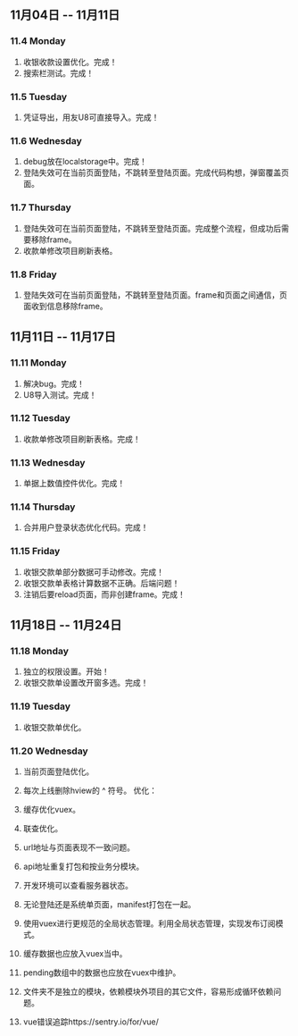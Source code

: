 ## 11月04日 -- 11月11日

### 11.4 Monday
1. 收银收款设置优化。完成！
2. 搜索栏测试。完成！

### 11.5 Tuesday
1. 凭证导出，用友U8可直接导入。完成！

### 11.6 Wednesday
1. debug放在localstorage中。完成！
1. 登陆失效可在当前页面登陆，不跳转至登陆页面。完成代码构想，弹窗覆盖页面。

### 11.7 Thursday
1. 登陆失效可在当前页面登陆，不跳转至登陆页面。完成整个流程，但成功后需要移除frame。
2. 收款单修改项目刷新表格。

### 11.8 Friday
1. 登陆失效可在当前页面登陆，不跳转至登陆页面。frame和页面之间通信，页面收到信息移除frame。

## 11月11日 -- 11月17日

### 11.11 Monday
1. 解决bug。完成！
2. U8导入测试。完成！

### 11.12 Tuesday
1. 收款单修改项目刷新表格。完成！

### 11.13 Wednesday
1. 单据上数值控件优化。完成！

### 11.14 Thursday
1. 合并用户登录状态优化代码。完成！

### 11.15 Friday
1. 收银交款单部分数据可手动修改。完成！
2. 收银交款单表格计算数据不正确。后端问题！
3. 注销后要reload页面，而非创建frame。完成！

## 11月18日 -- 11月24日

### 11.18 Monday
1. 独立的权限设置。开始！
2. 收银交款单设置改开窗多选。完成！

### 11.19 Tuesday
1. 收银交款单优化。

### 11.20 Wednesday
1. 当前页面登陆优化。

1. 每次上线删除hview的 ^ 符号。
优化：
1. 缓存优化vuex。
1. 联查优化。
1. url地址与页面表现不一致问题。
1. api地址重复打包和按业务分模块。
1. 开发环境可以查看服务器状态。
1. 无论登陆还是系统单页面，manifest打包在一起。
1. 使用vuex进行更规范的全局状态管理。利用全局状态管理，实现发布订阅模式。
1. 缓存数据也应放入vuex当中。
1. pending数组中的数据也应放在vuex中维护。
1. 文件夹不是独立的模块，依赖模块外项目的其它文件，容易形成循环依赖问题。
1. vue错误追踪https://sentry.io/for/vue/